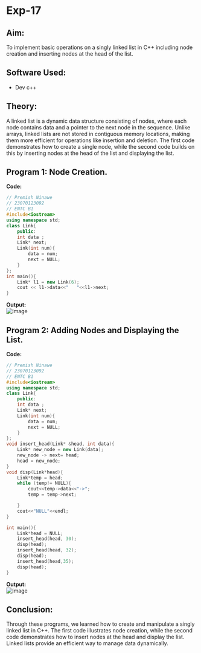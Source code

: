 # Exp-17

## Aim:
To implement basic operations on a singly linked list in C++ including node creation and inserting nodes at the head of the list.

## Software Used:
- Dev c++
  
## Theory:
A linked list is a dynamic data structure consisting of nodes, where each node contains data and a pointer to the next node in the sequence. Unlike arrays, linked lists are not stored in contiguous memory locations, making them more efficient for operations like insertion and deletion. The first code demonstrates how to create a single node, while the second code builds on this by inserting nodes at the head of the list and displaying the list.

## Program 1: Node Creation.
<strong> Code: </strong>
<br>
```cpp
// Premish Ninawe
// 23070123092
// ENTC B1
#include<iostream>
using namespace std;
class Link{
    public:
    int data ;
    Link* next;
    Link(int num){
        data = num;
        next = NULL;
    }
};
int main(){
    Link* l1 = new Link(6);
    cout << l1->data<<"   "<<l1->next;
}
```
<strong> Output: </strong>
<br>
![image](https://github.com/user-attachments/assets/82cc8a1e-b75d-467e-9f8d-2bfe4b87a617)


## Program 2: Adding Nodes and Displaying the List.
<strong> Code: </strong>
<br>
```cpp
// Premish Ninawe
// 23070123092
// ENTC B1
#include<iostream>
using namespace std;
class Link{
    public:
    int data ;
    Link* next;
    Link(int num){
        data = num;
        next = NULL;
    }
};
void insert_head(Link* &head, int data){
    Link* new_node = new Link(data);
    new_node -> next= head;
    head = new_node;
}
void disp(Link*head){
    Link*temp = head;
    while (temp!= NULL){
        cout<<temp->data<<"->";
        temp = temp->next;

    }
    cout<<"NULL"<<endl;
}

int main(){
    Link*head = NULL;
    insert_head(head, 30);
    disp(head);
    insert_head(head, 32);
    disp(head);
    insert_head(head,35);
    disp(head);
}

```
<strong> Output: </strong>
<br>
![image](https://github.com/user-attachments/assets/16528520-47ff-4756-8c44-e36a1ca31faa)


## Conclusion:
Through these programs, we learned how to create and manipulate a singly linked list in C++. The first code illustrates node creation, while the second code demonstrates how to insert nodes at the head and display the list. Linked lists provide an efficient way to manage data dynamically.
